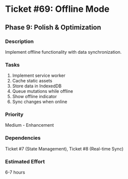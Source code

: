# Ticket #69: Offline Mode

## Phase 9: Polish & Optimization

### Description

Implement offline functionality with data synchronization.

### Tasks

1. Implement service worker
2. Cache static assets
3. Store data in IndexedDB
4. Queue mutations while offline
5. Show offline indicator
6. Sync changes when online

### Priority

Medium - Enhancement

### Dependencies

Ticket #7 (State Management), Ticket #8 (Real-time Sync)

### Estimated Effort

6-7 hours

